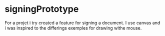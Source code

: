 # signingPrototype
For a projet i try created a feature for signing a document.
I use canvas and i was inspired to the differings  exemples for drawing withe mouse.
